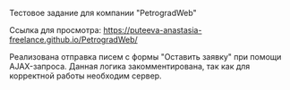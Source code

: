 Тестовое задание для компании "PetrogradWeb"

Ссылка для просмотра: https://puteeva-anastasia-freelance.github.io/PetrogradWeb/

Реализована отправка писем с формы "Оставить заявку" при помощи AJAX-запроса.
Данная логика закомментирована, так как для корректной работы необходим сервер.
